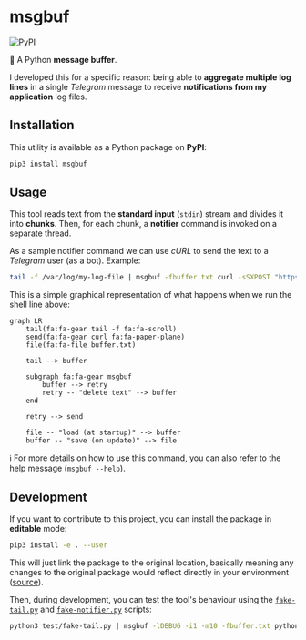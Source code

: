 # msgbuf

[![PyPI](https://img.shields.io/pypi/v/msgbuf?logo=python&style=flat-square)](https://pypi.org/project/msgbuf/)

:snake: A Python **message buffer**.

I developed this for a specific reason: being able to **aggregate multiple log lines** in a single _Telegram_ message to receive **notifications from my application** log files.

## Installation

This utility is available as a Python package on **PyPI**:

```bash
pip3 install msgbuf
```

## Usage

This tool reads text from the **standard input** (`stdin`) stream and divides it into **chunks**. Then, for each chunk, a **notifier** command is invoked on a separate thread.

As a sample notifier command we can use _cURL_ to send the text to a _Telegram_ user (as a bot). Example:

```bash
tail -f /var/log/my-log-file | msgbuf -fbuffer.txt curl -sSXPOST "https://api.telegram.org/bot.../sendMessage" -dchat_id="..." --data-urlencode text@- --fail-with-body -w'\n'
```

This is a simple graphical representation of what happens when we run the shell line above:

```mermaid
graph LR
    tail(fa:fa-gear tail -f fa:fa-scroll)
    send(fa:fa-gear curl fa:fa-paper-plane)
    file(fa:fa-file buffer.txt)

    tail --> buffer

    subgraph fa:fa-gear msgbuf
        buffer --> retry
        retry -- "delete text" --> buffer
    end

    retry --> send

    file -- "load (at startup)" --> buffer
    buffer -- "save (on update)" --> file
```

:information_source: For more details on how to use this command, you can also refer to the help message (`msgbuf --help`).

## Development

If you want to contribute to this project, you can install the package in **editable** mode:

```bash
pip3 install -e . --user
```

This will just link the package to the original location, basically meaning any changes to the original package would reflect directly in your environment ([source](https://stackoverflow.com/a/35064498)).

Then, during development, you can test the tool's behaviour using the [`fake-tail.py`](test/fake-tail.py) and [`fake-notifier.py`](test/fake-notifier.py) scripts:

```bash
python3 test/fake-tail.py | msgbuf -lDEBUG -i1 -m10 -fbuffer.txt python3 test/fake-notifier.py
```
